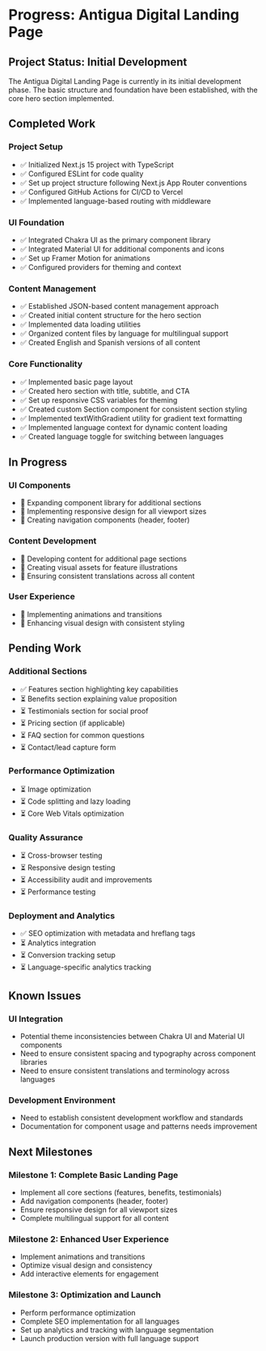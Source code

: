 # Progress: Antigua Digital Landing Page

## Project Status: Initial Development

The Antigua Digital Landing Page is currently in its initial development phase. The basic structure and foundation have been established, with the core hero section implemented.

## Completed Work

### Project Setup

- ✅ Initialized Next.js 15 project with TypeScript
- ✅ Configured ESLint for code quality
- ✅ Set up project structure following Next.js App Router conventions
- ✅ Configured GitHub Actions for CI/CD to Vercel
- ✅ Implemented language-based routing with middleware

### UI Foundation

- ✅ Integrated Chakra UI as the primary component library
- ✅ Integrated Material UI for additional components and icons
- ✅ Set up Framer Motion for animations
- ✅ Configured providers for theming and context

### Content Management

- ✅ Established JSON-based content management approach
- ✅ Created initial content structure for the hero section
- ✅ Implemented data loading utilities
- ✅ Organized content files by language for multilingual support
- ✅ Created English and Spanish versions of all content

### Core Functionality

- ✅ Implemented basic page layout
- ✅ Created hero section with title, subtitle, and CTA
- ✅ Set up responsive CSS variables for theming
- ✅ Created custom Section component for consistent section styling
- ✅ Implemented textWithGradient utility for gradient text formatting
- ✅ Implemented language context for dynamic content loading
- ✅ Created language toggle for switching between languages

## In Progress

### UI Components

- 🔄 Expanding component library for additional sections
- 🔄 Implementing responsive design for all viewport sizes
- 🔄 Creating navigation components (header, footer)

### Content Development

- 🔄 Developing content for additional page sections
- 🔄 Creating visual assets for feature illustrations
- 🔄 Ensuring consistent translations across all content

### User Experience

- 🔄 Implementing animations and transitions
- 🔄 Enhancing visual design with consistent styling

## Pending Work

### Additional Sections

- ✅ Features section highlighting key capabilities
- ⏳ Benefits section explaining value proposition
- ⏳ Testimonials section for social proof
- ⏳ Pricing section (if applicable)
- ⏳ FAQ section for common questions
- ⏳ Contact/lead capture form

### Performance Optimization

- ⏳ Image optimization
- ⏳ Code splitting and lazy loading
- ⏳ Core Web Vitals optimization

### Quality Assurance

- ⏳ Cross-browser testing
- ⏳ Responsive design testing
- ⏳ Accessibility audit and improvements
- ⏳ Performance testing

### Deployment and Analytics

- ✅ SEO optimization with metadata and hreflang tags
- ⏳ Analytics integration
- ⏳ Conversion tracking setup
- ⏳ Language-specific analytics tracking

## Known Issues

### UI Integration

- Potential theme inconsistencies between Chakra UI and Material UI components
- Need to ensure consistent spacing and typography across component libraries
- Need to ensure consistent translations and terminology across languages

### Development Environment

- Need to establish consistent development workflow and standards
- Documentation for component usage and patterns needs improvement

## Next Milestones

### Milestone 1: Complete Basic Landing Page

- Implement all core sections (features, benefits, testimonials)
- Add navigation components (header, footer)
- Ensure responsive design for all viewport sizes
- Complete multilingual support for all content

### Milestone 2: Enhanced User Experience

- Implement animations and transitions
- Optimize visual design and consistency
- Add interactive elements for engagement

### Milestone 3: Optimization and Launch

- Perform performance optimization
- Complete SEO implementation for all languages
- Set up analytics and tracking with language segmentation
- Launch production version with full language support
